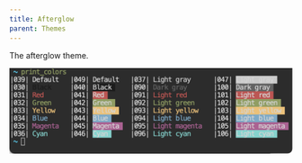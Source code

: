 ```yaml
---
title: Afterglow
parent: Themes
---
```

The afterglow theme.

![Afterglow theme screenshot](images/afterglow.png)

